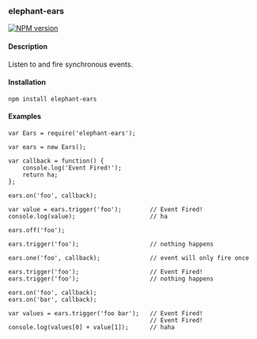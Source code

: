 ### elephant-ears

[![NPM version](https://badge.fury.io/js/elephant-ears.svg)](http://badge.fury.io/js/elephant-ears)

#### Description

Listen to and fire synchronous events.

#### Installation

````npm install elephant-ears````

#### Examples

````
var Ears = require('elephant-ears');

var ears = new Ears();

var callback = function() {
    console.log('Event Fired!');
    return ha;
};

ears.on('foo', callback);

var value = ears.trigger('foo');        // Event Fired!
console.log(value);                     // ha

ears.off('foo');

ears.trigger('foo');                    // nothing happens

ears.one('foo', callback);              // event will only fire once

ears.trigger('foo');                    // Event Fired!
ears.trigger('foo');                    // nothing happens

ears.on('foo', callback);
ears.on('bar', callback);

var values = ears.trigger('foo bar');   // Event Fired!
                                        // Event Fired!
console.log(values[0] + value[1]);      // haha

````
